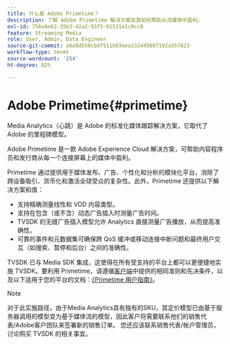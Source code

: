 ```yaml
---
title: 什么是 Adobe Primetime？
description: 了解 Adobe Primetime 解决方案及其如何帮助从流媒体中盈利。
exl-id: 756e4e62-35b3-42a2-93f5-81531e1c9cc8
feature: Streaming Media
role: User, Admin, Data Engineer
source-git-commit: a6a9d550cbdf511b93eea132445607102a557823
workflow-type: tm+mt
source-wordcount: '254'
ht-degree: 82%

---
```


# Adobe Primetime{#primetime}

Media Analytics（心跳）是 Adobe 的标准化媒体跟踪解决方案，它取代了 Adobe 的里程碑模型。

Adobe Primetime 是一款 Adobe Experience Cloud 解决方案，可帮助内容程序员和发行商从每一个连接屏幕上的媒体中盈利。

Primetime 通过提供用于媒体发布、广告、个性化和分析的模块化平台，消除了跨设备吸引、货币化和激活全球受众的复杂性。此外，Primetime 还提供以下解决方案和值：

* 支持精确测量线性和 VOD 内容类型。
* 支持在包含（或不含）动态广告插入时测量广告时间。
* TVSDK 的无缝广告插入模型允许 Analytics 直接测量广告播放，从而提高准确性。
* 可靠的事件和元数据集可确保跨 QoS 缓冲或移动连接中断问题和最终用户交互（如搜索、暂停和后台）之间的准确性。
<!--
* Integrated support for Nielsen DTVR (linear) with ID3 metadata and DCR with CMS metadata.
-->

TVSDK 已与 Media SDK 集成，这使得在所有受支持的平台上都可以更便捷地实施 TVSDK。<!--Primetime also supports the partnership with Nielsen.-->要利用 Primetime，请遵循[客户端](/help/legacy/intro-to-ava/implementation-paths/client-side-path.md)中提供的相同准则和先决条件，以及以下适用于您的平台的文档：[《Primetime 用户指南》](https://helpx.adobe.com/cn/primetime/user-guide.html)。

>[!NOTE]
>
>对于此实施路径，由于Media Analytics具有独有的SKU，其定价模型已由基于服务器调用的模型变为基于媒体流的模型，因此客户将需要联系他们的销售代表/Adobe客户团队来签署新的销售订单。 您还应该联系销售代表/帐户管理员，讨论购买 TVSDK 的相关事宜。
